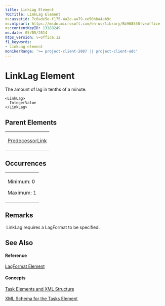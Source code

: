 ```yaml
---
title: LinkLag Element
TOCTitle: LinkLag Element
ms:assetid: 7c6ade5e-f175-4a2e-aa79-ee50bba4ab9c
ms:mtpsurl: https://msdn.microsoft.com/en-us/library/Bb968558(v=office.12)
ms:contentKeyID: 13188249
ms.date: 05/05/2014
mtps_version: v=office.12
f1_keywords:
- LinkLag element
monikerRange: '>= project-client-2007 || project-client-odc'
---
```


# LinkLag Element




The amount of lag in tenths of a minute.

    <LinkLag>
      IntegerValue
    </LinkLag>

## Parent Elements

<table>
<colgroup>
<col style="width: 100%" />
</colgroup>
<tbody>
<tr class="odd">
<td><p><a href="predecessorlink-element.md">PredecessorLink</a></p></td>
</tr>
</tbody>
</table>

## Occurrences

<table>
<colgroup>
<col style="width: 100%" />
</colgroup>
<tbody>
<tr class="odd">
<td><p>Minimum: 0</p>
<p>Maximum: 1</p></td>
</tr>
</tbody>
</table>

## Remarks

 LinkLag requires a LagFormat to be specified.

## See Also

#### Reference

[LagFormat Element](lagformat-element.md)

#### Concepts

[Task Elements and XML Structure](task-elements-and-xml-structure.md)

[XML Schema for the Tasks Element](xml-schema-for-the-tasks-element.md)

